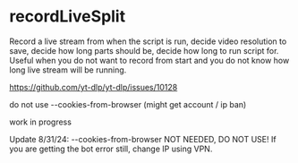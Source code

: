 # recordLiveSplit
Record a live stream from when the script is run, decide video resolution to save, decide how long parts should be, decide how long to run script for. Useful when you do not want to record from start and you do not know how long live stream will be running.

https://github.com/yt-dlp/yt-dlp/issues/10128

do not use --cookies-from-browser 
(might get account / ip ban)

work in progress

Update 8/31/24: --cookies-from-browser NOT NEEDED, DO NOT USE! If you are getting the bot error still, change IP using VPN.
